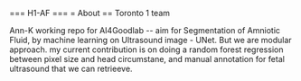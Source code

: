 ===  H 1 - A F  ===
= About ==
Toronto 1 team

Ann-K working repo for AI4Goodlab -- aim for Segmentation of Amniotic Fluid, by machine learning on Ultrasound image - UNet. But we are modular approach. my current contribution is on doing a random forest regression between pixel size and head circumstane, and manual annotation for fetal ultrasound that we can retrieeve.
 
